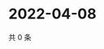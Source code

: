 # 2022-04-08

共 0 条

<!-- BEGIN WEIBO -->
<!-- 最后更新时间 Fri Apr 08 2022 04:00:49 GMT+0800 (China Standard Time) -->

<!-- END WEIBO -->
